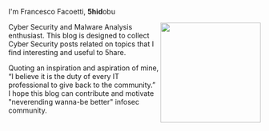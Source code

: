 I'm Francesco Facoetti, **5hid**obu

<img align="right" width="200" src="https://github.com/user-attachments/assets/b5c1c431-244d-4e4e-87ac-b0f17f03a658">

  Cyber Security and Malware Analysis enthusiast. 
  This blog is designed to collect Cyber Security posts related on topics that I find interesting and useful to 5hare.

  Quoting an inspiration and aspiration of mine, “I believe it is the duty of every IT professional to give back to the community.” 
  I hope this blog can contribute and motivate "neverending wanna-be better" infosec community.

